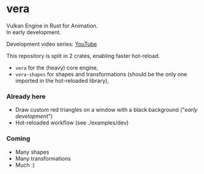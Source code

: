 # vera
Vulkan Engine in Rust for Animation.  
In early development.

Development video series: [YouTube](https://www.youtube.com/playlist?list=PLFBSAg3dVe4z5HxaZmOH0gaojQH4tLEgF)

This repository is split in 2 crates, enabling faster hot-reload.
- `vera` for the (heavy) core engine,
- `vera-shapes` for shapes and transformations (should be the only one imported in the hot-reloaded library),

### Already here
- Draw custom red triangles on a window with a black background ("*early development*")
- Hot-reloaded workflow (see ./examples/dev)

### Coming
- Many shapes
- Many transformations
- Much :)
